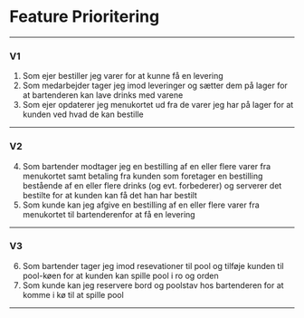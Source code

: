 
# Feature Prioritering
---
### V1
1. Som ejer bestiller jeg varer for at kunne få en levering
3. Som medarbejder tager jeg imod leveringer og sætter dem på lager for at bartenderen kan lave drinks med varene 
4. Som ejer opdaterer jeg menukortet ud fra de varer jeg har på lager for at kunden ved hvad de kan bestille
--------
### V2
4. Som bartender modtager jeg en bestilling af en eller flere varer fra menukortet samt betaling fra kunden som foretager en bestilling bestående af en eller flere drinks (og evt. forbederer) og serverer det bestilte for at kunden kan få det han har bestilt
5. Som kunde kan jeg afgive en bestilling af en eller flere varer fra menukortet til bartenderenfor at få en levering
---------
### V3
6.  Som bartender tager jeg imod resevationer til pool og tilføje kunden til pool-køen for at kunden kan spille pool i ro og orden
7. Som kunde kan jeg reservere bord og poolstav hos bartenderen for at komme i kø til at spille pool
---------------











